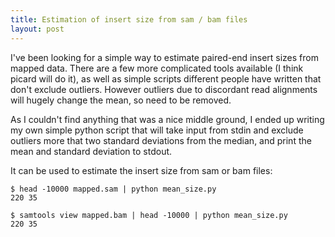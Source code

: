 ```yaml
---
title: Estimation of insert size from sam / bam files
layout: post
---
```


I've been looking for a simple way to estimate paired-end insert sizes from mapped data. There are a few more complicated tools available (I think picard will do it), as well as simple scripts different people have written that don't exclude outliers. However outliers due to discordant read alignments will hugely change the mean, so need to be removed.

As I couldn't find anything that was a nice middle ground, I ended up writing my own simple python script that will take input from stdin and exclude outliers more that two standard deviations from the median, and print the mean and standard deviation to stdout.

It can be used to estimate the insert size from sam or bam files:

```
$ head -10000 mapped.sam | python mean_size.py
220 35
```

```
$ samtools view mapped.bam | head -10000 | python mean_size.py
220 35
```

<script src="https://gist.github.com/timoast/af73c0e9fac00187ee49.js"></script>
